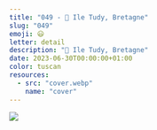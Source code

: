 ```yaml
---
title: "049 - 📍 Ile Tudy, Bretagne"
slug: "049"
emoji: 😃
letter: detail
description: "📍 Ile Tudy, Bretagne"
date: 2023-06-30T00:00:00+01:00
color: tuscan
resources:
  - src: "cover.webp"
    name: "cover"
---
```

![](cover)
